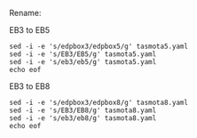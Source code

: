 Rename:

EB3 to EB5

```
sed -i -e 's/edpbox3/edpbox5/g' tasmota5.yaml
sed -i -e 's/EB3/EB5/g' tasmota5.yaml
sed -i -e 's/eb3/eb5/g' tasmota5.yaml
echo eof
```

EB3 to EB8

```
sed -i -e 's/edpbox3/edpbox8/g' tasmota8.yaml
sed -i -e 's/EB3/EB8/g' tasmota8.yaml
sed -i -e 's/eb3/eb8/g' tasmota8.yaml
echo eof
```
